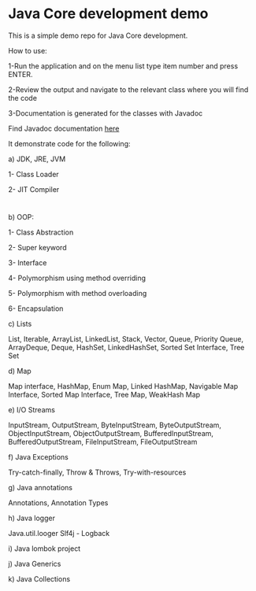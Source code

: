 # **Java Core development demo**


This is a simple demo repo for Java Core development.

How to use:

1-Run the application and on the menu list type item number and press ENTER.

2-Review the output and navigate to the relevant class where you will find the code

3-Documentation is generated for the classes with Javadoc


Find Javadoc documentation <a href="https://yasir-satti.github.io/javaCore/index" target="_blank"> here</a>


It demonstrate code for the following:

a) JDK, JRE, JVM

1- Class Loader

2- JIT Compiler
#

b) OOP:

1- Class Abstraction

2- Super keyword

3- Interface

4- Polymorphism using method overriding

5- Polymorphism with method overloading

6- Encapsulation

c) Lists

List, Iterable, ArrayList, LinkedList, Stack, Vector, Queue, Priority Queue, ArrayDeque, Deque, HashSet, LinkedHashSet, Sorted Set Interface, Tree Set

d) Map

Map interface, HashMap, Enum Map, Linked HashMap, Navigable Map Interface, Sorted Map Interface, Tree Map, WeakHash Map

e) I/O Streams

InputStream, OutputStream, ByteInputStream, ByteOutputStream, ObjectInputStream, ObjectOutputStream, BufferedInputStream, BufferedOutputStream, FileInputStream, FileOutputStream

f) Java Exceptions

Try-catch-finally, Throw & Throws, Try-with-resources

g) Java annotations

Annotations, Annotation Types

h) Java logger

Java.util.looger
Slf4j - Logback

i) Java lombok project

j) Java Generics

k) Java Collections